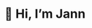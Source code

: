  # 👋 Hi, I’m Jann


<!---
userjann/userjann is a ✨ special ✨ repository because its `README.md` (this file) appears on your GitHub profile.
You can click the Preview link to take a look at your changes.
--->
